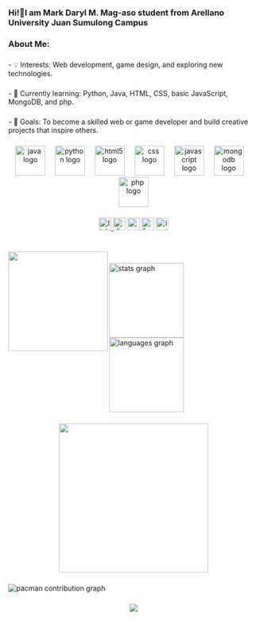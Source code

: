 <h3 align="left">Hi!👋I am Mark Daryl M. Mag-aso student from Arellano University Juan Sumulong Campus</h3>

###

<h3 align="left">About Me:</h3>

###

<p align="left">- 💡 Interests: Web development, game design, and exploring new technologies.</p>

###

<p align="left">- 🌱 Currently learning: Python, Java, HTML, CSS, basic JavaScript, MongoDB, and php.</p>

###

<p align="left">- 🚀 Goals: To become a skilled web or game developer and build creative projects that inspire others.</p>

###

<div align="center">
  <img src="https://cdn.jsdelivr.net/gh/devicons/devicon/icons/java/java-original.svg" height="60" alt="java logo"  />
  <img width="12" />
  <img src="https://skillicons.dev/icons?i=py" height="60" alt="python logo"  />
  <img width="12" />
  <img src="https://cdn.jsdelivr.net/gh/devicons/devicon/icons/html5/html5-original.svg" height="60" alt="html5 logo"  />
  <img width="12" />
  <img src="https://cdn.jsdelivr.net/gh/devicons/devicon/icons/css3/css3-original.svg" height="60" alt="css logo"  />
  <img width="12" />
  <img src="https://cdn.jsdelivr.net/gh/devicons/devicon/icons/javascript/javascript-original.svg" height="60" alt="javascript logo"  />
  <img width="12" />
  <img src="https://cdn.jsdelivr.net/gh/devicons/devicon/icons/mongodb/mongodb-original.svg" height="60" alt="mongodb logo"  />
  <img width="12" />
  <img src="https://cdn.jsdelivr.net/gh/devicons/devicon/icons/php/php-original.svg" height="60" alt="php logo"  />
</div>

###

<div align="center">
  <a href="https://www.linkedin.com/in/mark-daryl-mag-aso-66598b375/" target="_blank">
    <img src="https://img.shields.io/static/v1?message=LinkedIn&logo=linkedin&label=&color=0077B5&logoColor=white&labelColor=&style=for-the-badge" height="25" alt="linkedin logo"  />
  </a>
  <img src="https://img.shields.io/static/v1?message=Discord&logo=discord&label=&color=7289DA&logoColor=white&labelColor=&style=for-the-badge" height="25" alt="discord logo"  />
  <img src="https://img.shields.io/static/v1?message=Gmail&logo=gmail&label=&color=D14836&logoColor=white&labelColor=&style=for-the-badge" height="25" alt="gmail logo"  />
  <img src="https://img.shields.io/static/v1?message=Facebook&logo=facebook&label=&color=1877F2&logoColor=white&labelColor=&style=for-the-badge" height="25" alt="facebook logo"  />
  <img src="https://img.shields.io/static/v1?message=Instagram&logo=instagram&label=&color=E4405F&logoColor=white&labelColor=&style=for-the-badge" height="25" alt="instagram logo"  />
</div>

###

<br clear="both">

<img align="left" height="200" src="https://github.com/eziothepsycho/eziothepyscho/blob/main/images/shoryuken.gif?raw=true"  />

###

<div align="left">
  <img src="https://github-readme-stats.vercel.app/api?username=eziothepsycho&hide_title=false&hide_rank=false&show_icons=true&include_all_commits=true&count_private=true&disable_animations=false&theme=dracula&locale=en&hide_border=false&order=1" height="150" alt="stats graph"  />
  <img src="https://github-readme-stats.vercel.app/api/top-langs?username=eziothepsycho&locale=en&hide_title=false&layout=compact&card_width=320&langs_count=5&theme=dracula&hide_border=false&order=2" height="150" alt="languages graph"  />
</div>

###

<div align="center">
  <img height="300" src="https://github.com/eziothepsycho/eziothepyscho/blob/main/images/gameover2.gif?raw=true"  />
</div>

###

<picture>
  <source media="(prefers-color-scheme: dark)" srcset="https://raw.githubusercontent.com/eziothepsycho/eziothepsycho/output/dist/pacman-contribution-graph-dark.svg">
  <source media="(prefers-color-scheme: light)" srcset="https://raw.githubusercontent.com/eziothepsycho/eziothepsycho/output/dist/pacman-contribution-graph.svg">
  <img alt="pacman contribution graph" src="https://raw.githubusercontent.com/eziothepsycho/eziothepsycho/output/dist/pacman-contribution-graph-dark.svg">
</picture>


###

<div align="center">
  <img src="https://visitor-badge.laobi.icu/badge?page_id=eziothepsycho.eziothepsycho&"  />
</div>

###
